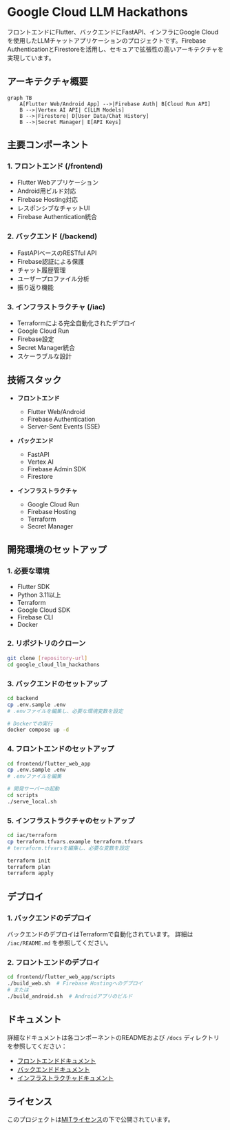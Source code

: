 # Google Cloud LLM Hackathons

フロントエンドにFlutter、バックエンドにFastAPI、インフラにGoogle Cloudを使用したLLMチャットアプリケーションのプロジェクトです。Firebase AuthenticationとFirestoreを活用し、セキュアで拡張性の高いアーキテクチャを実現しています。

## アーキテクチャ概要

```mermaid
graph TB
    A[Flutter Web/Android App] -->|Firebase Auth| B[Cloud Run API]
    B -->|Vertex AI API| C[LLM Models]
    B -->|Firestore| D[User Data/Chat History]
    B -->|Secret Manager| E[API Keys]
```

## 主要コンポーネント

### 1. フロントエンド (/frontend)
- Flutter Webアプリケーション
- Android用ビルド対応
- Firebase Hosting対応
- レスポンシブなチャットUI
- Firebase Authentication統合

### 2. バックエンド (/backend)
- FastAPIベースのRESTful API
- Firebase認証による保護
- チャット履歴管理
- ユーザープロファイル分析
- 振り返り機能

### 3. インフラストラクチャ (/iac)
- Terraformによる完全自動化されたデプロイ
- Google Cloud Run
- Firebase設定
- Secret Manager統合
- スケーラブルな設計

## 技術スタック

- **フロントエンド**
  - Flutter Web/Android
  - Firebase Authentication
  - Server-Sent Events (SSE)

- **バックエンド**
  - FastAPI
  - Vertex AI
  - Firebase Admin SDK
  - Firestore

- **インフラストラクチャ**
  - Google Cloud Run
  - Firebase Hosting
  - Terraform
  - Secret Manager

## 開発環境のセットアップ

### 1. 必要な環境

- Flutter SDK
- Python 3.11以上
- Terraform
- Google Cloud SDK
- Firebase CLI
- Docker

### 2. リポジトリのクローン

```bash
git clone [repository-url]
cd google_cloud_llm_hackathons
```

### 3. バックエンドのセットアップ

```bash
cd backend
cp .env.sample .env
# .envファイルを編集し、必要な環境変数を設定

# Dockerでの実行
docker compose up -d
```

### 4. フロントエンドのセットアップ

```bash
cd frontend/flutter_web_app
cp .env.sample .env
# .envファイルを編集

# 開発サーバーの起動
cd scripts
./serve_local.sh
```

### 5. インフラストラクチャのセットアップ

```bash
cd iac/terraform
cp terraform.tfvars.example terraform.tfvars
# terraform.tfvarsを編集し、必要な変数を設定

terraform init
terraform plan
terraform apply
```

## デプロイ

### 1. バックエンドのデプロイ

バックエンドのデプロイはTerraformで自動化されています。
詳細は `/iac/README.md` を参照してください。

### 2. フロントエンドのデプロイ

```bash
cd frontend/flutter_web_app/scripts
./build_web.sh  # Firebase Hostingへのデプロイ
# または
./build_android.sh  # Androidアプリのビルド
```

## ドキュメント

詳細なドキュメントは各コンポーネントのREADMEおよび `/docs` ディレクトリを参照してください：

- [フロントエンドドキュメント](/frontend/README.md)
- [バックエンドドキュメント](/backend/README.md)
- [インフラストラクチャドキュメント](/iac/README.md)

## ライセンス

このプロジェクトは[MITライセンス](LICENSE)の下で公開されています。